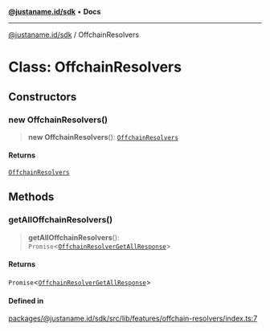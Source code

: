 [**@justaname.id/sdk**](../README.md) • **Docs**

***

[@justaname.id/sdk](../globals.md) / OffchainResolvers

# Class: OffchainResolvers

## Constructors

### new OffchainResolvers()

> **new OffchainResolvers**(): [`OffchainResolvers`](OffchainResolvers.md)

#### Returns

[`OffchainResolvers`](OffchainResolvers.md)

## Methods

### getAllOffchainResolvers()

> **getAllOffchainResolvers**(): `Promise`\<[`OffchainResolverGetAllResponse`](../interfaces/OffchainResolverGetAllResponse.md)\>

#### Returns

`Promise`\<[`OffchainResolverGetAllResponse`](../interfaces/OffchainResolverGetAllResponse.md)\>

#### Defined in

[packages/@justaname.id/sdk/src/lib/features/offchain-resolvers/index.ts:7](https://github.com/JustaName-id/JustaName-sdk/blob/626b4b68604f3125538c424811e641247a5bd58d/packages/@justaname.id/sdk/src/lib/features/offchain-resolvers/index.ts#L7)
